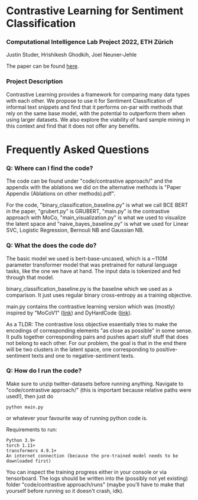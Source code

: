 # Contrastive Learning for Sentiment Classification
### Computational Intelligence Lab Project 2022, ETH Zürich
Justin Studer, Hrishikesh Ghodkih, Joel Neuner-Jehle

The paper can be found [here](https://github.com/jstuder3/cil_taskforce/blob/main/Sentiment_Paper.pdf).

### Project Description

Contrastive Learning provides a framework for comparing many data types with each other. We propose to use it for Sentiment Classification of informal text snippets and find that it performs on-par with methods that rely on the same base model, with the potential to outperform them when using larger datasets. We also explore the viability of hard sample mining in this context and find that it does not offer any benefits.

# Frequently Asked Questions

### Q: Where can I find the code?

The code can be found under "code/contrastive approach/" and the appendix with the ablations we did on the alternative methods is "Paper Appendix (Ablations on other methods).pdf".

For the code, "binary_classification_baseline.py" is what we call BCE BERT in the paper, "grubert.py" is GRUBERT, "main.py" is the contrastive approach with MoCo, "main_visualization.py" is what we used to visualize the latent space and "naive_bayes_baseline.py" is what we used for Linear SVC, Logistic Regression, Bernouli NB and Gaussian NB.

### Q: What the does the code do?

The basic model we used is bert-base-uncased, which is a ~110M parameter transformer model that was pretrained for natural language tasks, like the one we have at hand. The input data is tokenized and fed through that model.

binary_classification_baseline.py is the baseline which we used as a comparison. It just uses regular binary cross-entropy as a training objective.

main.py contains the contrastive learning version which was (mostly) inspired by "MoCoV1" ([link](https://openaccess.thecvf.com/content_CVPR_2020/papers/He_Momentum_Contrast_for_Unsupervised_Visual_Representation_Learning_CVPR_2020_paper.pdf)) and DyHardCode ([link](https://openreview.net/pdf?id=eiAkrltBTh4)).

As a TLDR: The contrastive loss objective essentially tries to make the encodings of corresponding elements "as close as possible" in some sense. It pulls together corresponding pairs and pushes apart stuff stuff that does not belong to each other. For our problem, the goal is that in the end there will be two clusters in the latent space, one corresponding to positive-sentiment texts and one to negative-sentiment texts.

### Q: How do I run the code?

Make sure to unzip twitter-datasets before running anything. Navigate to "code/contrastive approach/" (this is important because relative paths were used!), then just do

    python main.py
    
or whatever your favourite way of running python code is.

Requirements to run:

    Python 3.9+
    torch 1.11+
    transformers 4.9.1+
    An internet connection (because the pre-trained model needs to be downloaded first)
    
You can inspect the training progress either in your console or via tensorboard. The logs should be written into the (possibly not yet existing) folder "code/contrastive approach/runs" (maybe you'll have to make that yourself before running so it doesn't crash, idk).
